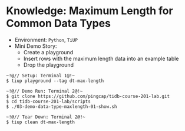 # Knowledge: Maximum Length for Common Data Types
+ Environment: `Python`, `TiUP`
+ Mini Demo Story:
  + Create a playground 
  + Insert rows with the maximum length data into an example table
  + Drop the playground
```10
~!@// Setup: Terminal 1@!~
$ tiup playground --tag dt-max-length

~!@// Demo Run: Terminal 2@!~
$ git clone https://github.com/pingcap/tidb-course-201-lab.git
$ cd tidb-course-201-lab/scripts
$ ./03-demo-data-type-maxlength-01-show.sh

~!@// Tear Down: Terminal 2@!~
$ tiup clean dt-max-length
```